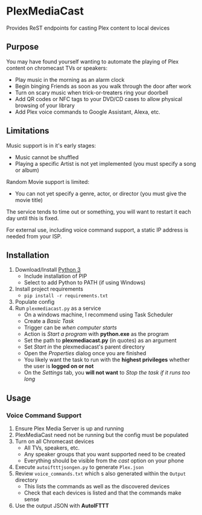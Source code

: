 # PlexMediaCast
Provides ReST endpoints for casting Plex content to local devices

## Purpose
You may have found yourself wanting to automate the playing of Plex content on chromecast TVs or speakers:
- Play music in the morning as an alarm clock
- Begin binging Friends as soon as you walk through the door after work
- Turn on scary music when trick-or-treaters ring your doorbell
- Add QR codes or NFC tags to your DVD/CD cases to allow physical browsing of your library
- Add Plex voice commands to Google Assistant, Alexa, etc.

## Limitations
Music support is in it's early stages:
- Music cannot be shuffled
- Playing a specific Artist is not yet implemented (you must specify a song or album)

Random Movie support is limited:
- You can not yet specify a genre, actor, or director (you must give the movie title)

The service tends to time out or something, you will want to restart it each day until this is fixed.

For external use, including voice command support, a static IP address is needed from your ISP.

## Installation
1. Download/Install [Python 3](https://www.python.org/downloads/)
   - Include installation of PIP
   - Select to add Python to PATH (if using Windows)
2. Install project requirements
   - `pip install -r requirements.txt`
3. Populate config
4. Run `plexmediacast.py` as a service
   - On a windows machine, I recommend using Task Scheduler
   - Create a _Basic Task_
   - Trigger can be _when computer starts_
   - Action is _Start a program_ with **python.exe** as the program
   - Set the path to **plexmediacast.py** (in quotes) as an argument
   - Set _Start in_ the plexmediacast's parent directory
   - Open the _Properties_ dialog once you are finished
   - You likely want the task to run with the **highest privileges** whether the user is **logged on or not**
   - On the _Settings_ tab, you **will not want** to _Stop the task if it runs too long_

## Usage
### Voice Command Support
1. Ensure Plex Media Server is up and running
2. PlexMediaCast need not be running but the config must be populated
3. Turn on all Chromecast devices
   - All TVs, speakers, etc.
   - Any speaker groups that you want supported need to be created
   - Everything should be visible from the _cast_ option on your phone
4. Execute `autoiftttjsongen.py` to generate `Plex.json`
5. Review `voice_commands.txt` which s also generated within the `Output` directory
   - This lists the commands as well as the discovered devices
   - Check that each devices is listed and that the commands make sense
6. Use the output JSON with **AutoIFTTT**

